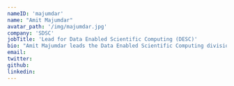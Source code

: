 ```yaml
---
nameID: 'majumdar'
name: "Amit Majumdar"
avatar_path: '/img/majumdar.jpg'
company: 'SDSC'
jobTitle: 'Lead for Data Enabled Scientific Computing (DESC)'
bio: "Amit Majumdar leads the Data Enabled Scientific Computing division at SDSC. He has developed parallel algorithms for various kinds of HPC machines using shared memory, message passing and hybrid programming models. He and his colleagues manage the Neuroscience Gateway project which enables large scale neuronal simulations and processing of neuroscience data on supercomputers. He received his bachelor’s in electronics and telecommunication engineering from the Jadavpur Univ., Calcutta, India; master's in nuclear engineering from Idaho State Univ., Pocatello; Ph.D. degree in the interdisciplinary program of nuclear engineering and scientific computing from Univ. of Michigan."
email:
twitter:
github:
linkedin:
---
```

